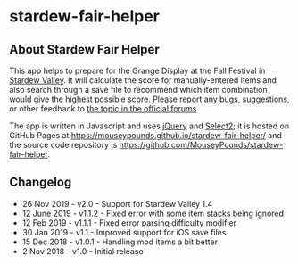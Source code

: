 # stardew-fair-helper

## About Stardew Fair Helper

This app helps to prepare for the Grange Display at the Fall Festival in [Stardew Valley](http://stardewvalley.net/). It will calculate the score for manually-entered items and also search through a save file to recommend which item combination would give the highest possible score. Please report any bugs, suggestions, or other feedback to [the topic in the official forums](https://community.playstarbound.com/threads/webapp-stardew-fair-helper-make-the-best-grange-display.149849/).

The app is written in Javascript and uses [jQuery](https://jquery.com/) and [Select2](https://select2.org/); it is hosted on GitHub Pages at https://mouseypounds.github.io/stardew-fair-helper/ and the source code repository is https://github.com/MouseyPounds/stardew-fair-helper.

## Changelog

* 26 Nov  2019 - v2.0   - Support for Stardew Valley 1.4
* 12 June 2019 - v1.1.2 - Fixed error with some item stacks being ignored
* 12 Feb  2019 - v1.1.1 - Fixed error parsing difficulty modifier
* 30 Jan  2019 - v1.1   - Improved support for iOS save files
* 15 Dec  2018 - v1.0.1 - Handling mod items a bit better
*  2 Nov  2018 - v1.0   - Initial release